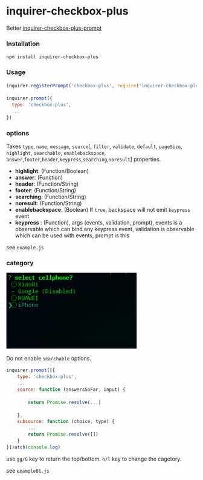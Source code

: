 # inquirer-checkbox-plus
Better [inquirer-checkbox-plus-prompt](https://github.com/faressoft/inquirer-checkbox-plus-prompt)



### Installation

``` shell
npm install inquirer-checkbox-plus
```

### Usage

```javascript
inquirer.registerPrompt('checkbox-plus', require('inquirer-checkbox-plus'));

inquirer.prompt({
  type: 'checkbox-plus',
  ...
})
```

### options

Takes `type`, `name`, `message`, `source`[, `filter`, `validate`, `default`, `pageSize`, `highlight`, `searchable`, `enablebackspace`, `answer`,`footer`,`header`,`keypress`,`searching`,`noresult`] properties.

* **highlight**:  (Function/Boolean)
* **answer**:  (Function)
* **header**: (Function/String)
* **footer**: (Function/String)
* **searching**: (Function/String)
* **noresult**: (Function/String)
* **enablebackspace**: (Boolean) If `true`, backspace will not emit `keypress` event
* **keypress** : (Function), args (events, validation, prompt), events is a observable which can bind any keypress event, validation is observable which can be used with events, prompt is this 

see `example.js`

### category 


![demo](https://github.com/yviscool/inquirer-checkbox-plus/blob/master/demo.gif)


Do not enable `searchable` options.


```javascript
inquirer.prompt([{
    type: 'checkbox-plus',
    ...
    source: function (answersSoFar, input) {

        return Promise.resolve(...)

    },
    subsource: function (choice, type) {
    	...
        return Promise.resolve([])
    }
}])atch(console.log)
```

use `gg/G` key to return the top/bottom. `h/l` key to change the cagetory.

see `example01.js`



